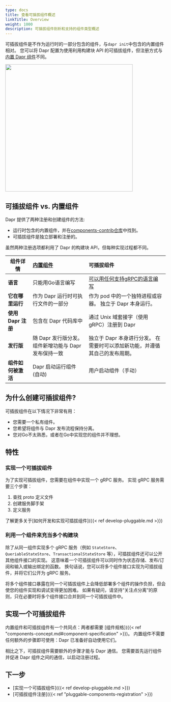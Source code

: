 ```yaml
---
type: docs
title: 查看可插拔组件概述
linkTitle: Overview
weight: 1000
description: 可插拔组件剖析和支持的组件类型概述
---
```


可插拔组件是不作为运行时的一部分包含的组件，与`dapr init`中包含的内置组件相对。 您可以将 Dapr 配置为使用利用构建块 API 的可插拔组件，但注册方式与 [内置 Dapr 组件](https://github.com/dapr/components-contrib)不同。

<img src="/images/concepts-building-blocks.png" width=400>

## 可插拔组件 vs. 内置组件

Dapr 提供了两种注册和创建组件的方法:

- 运行时包含的内置组件，并在[components-contrib仓库](https://github.com/dapr/components-contrib)中找到。
- 可插拔组件是独立部署和注册的。

虽然两种注册选项都利用了 Dapr 的构建块 API，但每种实现过程都不同。

| 组件详情           | [内置组件](https://github.com/dapr/components-contrib/blob/master/docs/developing-component.md) | 可插拔组件                                                                                        |
| -------------- | :------------------------------------------------------------------------------------------ | :------------------------------------------------------------------------------------------- |
| **语言**         | 只能用Go语言编写                                                                                   | [可以用任何支持gRPC的语言编写](https://grpc.io/docs/what-is-grpc/introduction/#protocol-buffer-versions) |
| **它在哪里运行**     | 作为 Dapr 运行时可执行文件的一部分                                                                        | 作为 pod 中的一个独特进程或容器。 独立于 Dapr 本身运行。                                                           |
| **使用 Dapr 注册** | 包含在 Dapr 代码库中                                                                               | 通过 Unix 域套接字（使用 gRPC）注册到 Dapr                                                                |
| **发行版**        | 随 Dapr 发行版分发。 组件新增功能与 Dapr 发布保持一致                                                           | 独立于 Dapr 本身进行分发。 在需要时可以添加新功能，并遵循其自己的发布周期。                                                    |
| **组件如何被激活**    | Dapr 启动运行组件 (自动)                                                         | 用户启动组件（手动）                                                                                   |

## 为什么创建可插拔组件?

可插拔组件在以下情况下非常有用：

- 您需要一个私有组件。
- 您希望将组件与 Dapr 发布流程保持分离。
- 您对Go不太熟悉，或者在Go中实现您的组件并不理想。

## 特性

### 实现一个可插拔组件

为了实现可插拔组件，您需要在组件中实现一个 gRPC 服务。 实现 gRPC 服务需要三个步骤：

1. 查找 proto 定义文件
2. 创建服务脚手架
3. 定义服务

了解更多关于[如何开发和实现可插拔组件]({{< ref develop-pluggable.md >}})

### 利用一个组件来充当多个构建块

除了从同一组件实现多个 gRPC 服务（例如 `StateStore`、`QueriableStateStore`、`TransactionalStateStore` 等），可插拔组件还可以公开其他组件接口的实现。 这意味着一个可插拔组件可以同时作为状态存储、发布/订阅和输入或输出绑定的函数。 换句话说，您可以将多个组件接口实现为可插拔组件，并将它们公开为 gRPC 服务。

将多个组件接口暴露在同一个可插拔组件上会降低部署多个组件的操作负担，但会使您的组件实现和调试变得更加困难。 如果有疑问，请坚持“关注点分离”的原则，只在必要时将多个组件接口合并到同一个可插拔组件中。

## 实现一个可插拔组件

内置组件和可插拔组件有一个共同点：两者都需要 [组件规格]({{< ref "components-concept.md#component-specification" >}})。 内置组件不需要任何额外的步骤即可使用：Dapr 已准备好自动使用它们。

相比之下，可插拔组件需要额外的步骤才能与 Dapr 通信。 您需要首先运行组件并促进 Dapr 组件之间的通信，以启动注册过程。

## 下一步

- [实现一个可插拔组件]({{< ref develop-pluggable.md >}})
- [可插拔组件注册]({{< ref "pluggable-components-registration" >}})
